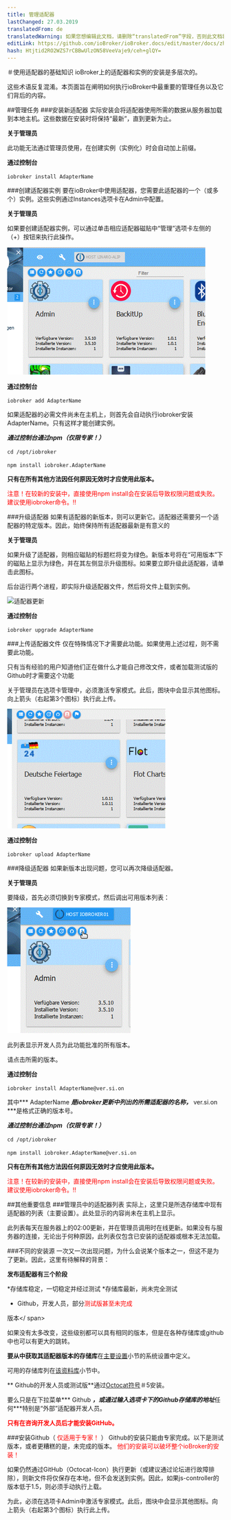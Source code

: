 ```yaml
---
title: 管理适配器
lastChanged: 27.03.2019
translatedFrom: de
translatedWarning: 如果您想编辑此文档，请删除“translatedFrom”字段，否则此文档将再次自动翻译
editLink: https://github.com/ioBroker/ioBroker.docs/edit/master/docs/zh-cn/tutorial/adapter.md
hash: Htjtid2RO2WZS7rCBBwUlzON58VeeVaje9/ceh+glQY=
---
```

＃使用适配器的基础知识
ioBroker上的适配器和实例的安装是多层次的。

这些术语反复混淆。本页面旨在阐明如何执行ioBroker中最重要的管理任务以及它们背后的内容。

##管理任务
###安装新适配器
实际安装会将适配器使用所需的数据从服务器加载到本地主机。这些数据在安装时将保持“最新”，直到更新为止。

**关于管理员**

此功能无法通过管理员使用，在创建实例（实例化）时会自动加上前缀。

**通过控制台**

``iobroker install AdapterName``

###创建适配器实例
要在ioBroker中使用适配器，您需要此适配器的一个（或多个）实例。这些实例通过Instances选项卡在Admin中配置。

**关于管理员**

如果要创建适配器实例，可以通过单击相应适配器磁贴中“管理”选项卡左侧的（+）按钮来执行此操作。

![创建实例](../../de/tutorial/media/Instance_new.gif)

**通过控制台**

``iobroker add AdapterName``

如果适配器的必需文件尚未在主机上，则首先会自动执行iobroker安装AdapterName。只有这样才能创建实例。

***通过控制台通过npm（仅限专家！）***

``cd /opt/iobroker``

``npm install iobroker.AdapterName``

**只有在所有其他方法因任何原因无效时才应使用此版本。**

<span style="color:red">注意！在较新的安装中，直接使用npm install会在安装后导致权限问题或失败。建议使用iobroker命令。!!</span>

###升级适配器
如果有适配器的新版本，则可以更新它。适配器还需要另一个适配器的特定版本。因此，始终保持所有适配器最新是有意义的

**关于管理员**

如果升级了适配器，则相应磁贴的标题栏将变为绿色。新版本号将在“可用版本”下的磁贴上显示为绿色，并在其左侧显示升级图标。如果要立即升级此适配器，请单击此图标。

后台运行两个进程，即实际升级适配器文件，然后将文件上载到实例。

![适配器更新](../../de/tutorial/media/Adapter_upgrade.gif)

**通过控制台**

``iobroker upgrade AdapterName``

###上传适配器文件
仅在特殊情况下才需要此功能。如果使用上述过程，则不需要此功能。

只有当有经验的用户知道他们正在做什么才能自己修改文件，或者加载测试版的Github时才需要这个功能

关于管理员在选项卡管理中，必须激活专家模式。此后，图块中会显示其他图标。向上箭头（右起第3个图标）执行此上传。

![适配器更新](../../de/tutorial/media/Adapter_upload.gif)

**通过控制台**

``iobroker upload AdapterName``

###降级适配器
如果新版本出现问题，您可以再次降级适配器。

**关于管理员**

要降级，首先必须切换到专家模式，然后调出可用版本列表：

![适配器更新](../../de/tutorial/media/Adapter_downgrade.gif)

此列表显示开发人员为此功能批准的所有版本。

请点击所需的版本。

**通过控制台**

``iobroker install AdapterName@ver.si.on``

其中*** AdapterName ***是iobroker更新中列出的所需适配器的名称，*** ver.si.on ***是格式正确的版本号。

***通过控制台通过npm（仅限专家！）***

``cd /opt/iobroker``

``npm install iobroker.AdapterName@ver.si.on``

**只有在所有其他方法因任何原因无效时才应使用此版本。**

<span style="color:red">注意！在较新的安装中，直接使用npm install会在安装后导致权限问题或失败。建议使用iobroker命令。!!</span>

##其他重要信息
###管理员中的适配器列表
实际上，这里只是所选存储库中现有适配器的列表（主要设置）。此处显示的内容尚未在主机上显示。

此列表每天在服务器上的02:00更新，并在管理员调用时在线更新。如果没有与服务器的连接，无论出于何种原因，此列表仅包含已安装的适配器或根本无法加载。

###不同的安装源
一次又一次出现问题，为什么会说某个版本之一，但这不是为了更新。因此，这里有待解释的背景：

**发布适配器有三个阶段**

*存储库稳定，一切稳定并经过测试
*存储库最新，尚未完全测试
* Github，开发人员，部分<span style="color:red">测试版甚至未完成</span>

版本</ span>

如果没有太多改变，这些级别都可以具有相同的版本，但是在各种存储库或github中也可以有更大的跳转。

**要从中获取其适配器版本的存储库**在[主要设置](../admin/settings.md#Haupteinstellungen)小节的系统设置中定义。

可用的存储库列在[该资料库](../admin/settings.md#Verwahrungsorte)小节中。

** Github的开发人员或测试版**通过[Octocat符号](../admin/adapter.md#die-icons-im-einzelnen)＃5安装。

要么只是在下拉菜单*** Github ***，或通过输入选项卡下的Github存储库的地址***任何***特别是“外部”适配器开发人员。

<span style="color:red">**只有在咨询开发人员后才能安装GitHub。**</span>

###安装Github（ <span style="color:red">仅适用于专家！</span> ）
Github的安装只能由专家完成。以下是测试版本，或者更糟糕的是，未完成的版本。 <span style="color:red">他们的安装可以破坏整个ioBroker的安装！</span>

如果仍然通过GitHub（Octocat-Icon）执行更新（或建议通过论坛进行故障排除），则新文件将仅保存在本地，但不会发送到实例。因此，如果js-controller的版本低于1.5，则必须手动执行上载。

为此，必须在选项卡Admin中激活专家模式。此后，图块中会显示其他图标。向上箭头（右起第3个图标）执行此上传。